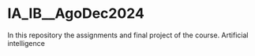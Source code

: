 # IA_IB__AgoDec2024
In this repository the assignments and final project of the course. Artificial intelligence
